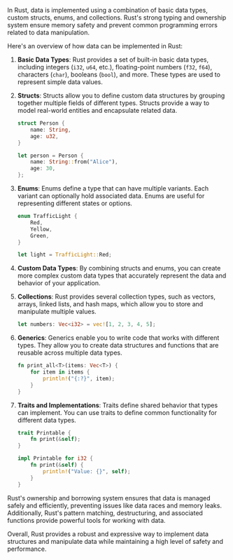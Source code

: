 In Rust, data is implemented using a combination of basic data types, custom structs, enums, and collections. Rust's strong typing and ownership system ensure memory safety and prevent common programming errors related to data manipulation.

Here's an overview of how data can be implemented in Rust:

1. **Basic Data Types**: Rust provides a set of built-in basic data types, including integers (`i32`, `u64`, etc.), floating-point numbers (`f32`, `f64`), characters (`char`), booleans (`bool`), and more. These types are used to represent simple data values.

2. **Structs**: Structs allow you to define custom data structures by grouping together multiple fields of different types. Structs provide a way to model real-world entities and encapsulate related data.

   ```rust
   struct Person {
       name: String,
       age: u32,
   }

   let person = Person {
       name: String::from("Alice"),
       age: 30,
   };
   ```

3. **Enums**: Enums define a type that can have multiple variants. Each variant can optionally hold associated data. Enums are useful for representing different states or options.

   ```rust
   enum TrafficLight {
       Red,
       Yellow,
       Green,
   }

   let light = TrafficLight::Red;
   ```

4. **Custom Data Types**: By combining structs and enums, you can create more complex custom data types that accurately represent the data and behavior of your application.

5. **Collections**: Rust provides several collection types, such as vectors, arrays, linked lists, and hash maps, which allow you to store and manipulate multiple values.

   ```rust
   let numbers: Vec<i32> = vec![1, 2, 3, 4, 5];
   ```

6. **Generics**: Generics enable you to write code that works with different types. They allow you to create data structures and functions that are reusable across multiple data types.

   ```rust
   fn print_all<T>(items: Vec<T>) {
       for item in items {
           println!("{:?}", item);
       }
   }
   ```

7. **Traits and Implementations**: Traits define shared behavior that types can implement. You can use traits to define common functionality for different data types.

   ```rust
   trait Printable {
       fn print(&self);
   }

   impl Printable for i32 {
       fn print(&self) {
           println!("Value: {}", self);
       }
   }
   ```

Rust's ownership and borrowing system ensures that data is managed safely and efficiently, preventing issues like data races and memory leaks. Additionally, Rust's pattern matching, destructuring, and associated functions provide powerful tools for working with data.

Overall, Rust provides a robust and expressive way to implement data structures and manipulate data while maintaining a high level of safety and performance.
